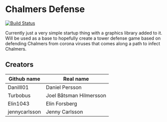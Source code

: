 # Chalmers Defense

[![Build Status](https://app.travis-ci.com/Danilll01/TDA367-OO-Projekt.svg?branch=main)](https://app.travis-ci.com/Danilll01/TDA367-OO-Projekt)

Currently just a very simple startup thing with a graphics library added to it. Will be used as a base to hopefully
create a tower defense game based on defending Chalmers from corona viruses that comes along a path to infect Chalmers.

## Creators

Github name   | Real name
------------- | -------------
Danilll01     | Daniel Persson
Turbobus      | Joel Båtsman Hilmersson
Elin1043      | Elin Forsberg
jennycarlsson | Jenny Carlsson
